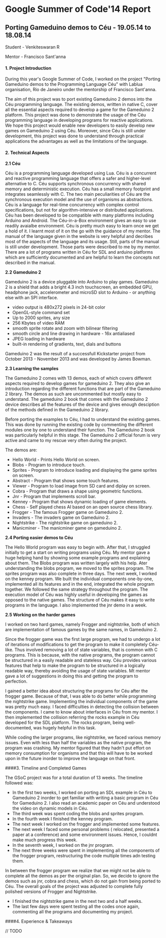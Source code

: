 # Google Summer of Code'14 Report #

## Porting Gameduino demos to Céu - 19.05.14 to 18.08.14 ##

Student - Venkiteswaran R

Mentor - Francisco Sant'anna

#### 1. Project Introduction

During this year's Google Summer of Code, I worked on the project "Porting Gameduino demos to the Programming Language Céu" with Lablua organisation, Rio de Janeiro under the mentorship of Francisco Sant'anna.

The aim of this project was to port existing Gameduino 2 demos into the Céu programming language.
The existing demos, written in native C, cover all the essential aspects required to develop a game for the Gameduino 2 platform. This project was done to demonstrate the usage of the Céu programming language in developing programs for reactive applications. We hope this project would enable new developers to easily develop new games on Gameduino 2 using Céu. Moreover, since Céu is still under development, this project was done to understand through practical applications the advantages as well as the limitations of the language.

#### 2. Technical Aspects
  **2.1 Céu**

Céu is a programming language developed using Lua. 
Céu is a concurrent and reactive programming language that offers a safer and higher-level alternative to C.
Céu supports synchronous concurrency with shared memory and deterministic execution. 
Céu has a small memory footprint and integrates seamlessly with C. The two main peculiarities of Céu are the synchronous execution model and the use of organisms as abstractions. Céu is a language for real-time concurrency with complex control specifications, but not for algorithm-intensive or distributed applications.
Céu has been developed to be compatible with many platforms including Arduino and Android. The Céu-in-a-Box environment gives an easy to use readily avaialbe environment.
Céu is pretty much easy to learn once we get a hold of it. I learnt most of it on the go with the guidance of my mentor. The manual of the language given in the website is very helpful and decribes most of the aspects of the language and its usage. Still, parts of the manual is still under development. Those parts were described to me by my mentor. There are a lot of programs written in Céu for SDL and arduino platforms which are sufficiently documented and are helpful to learn the concepts not described in the manual.

  **2.2 Gameduino 2**

Gameduino 2 is a device pluggable into Arduino to play games. 
Gameduino 2 is a shield that adds a bright 4.3 inch touchscreen, an embedded GPU, headphone jack, accelerometer and microSD slot to Arduino - or anything else with an SPI interface.
  - video output is 480x272 pixels in 24-bit color
  - OpenGL-style command set
  - Up to 2000 sprites, any size
  - 256 Kbytes of video RAM
  - smooth sprite rotate and zoom with bilinear filtering
  - smooth circle and line drawing in hardware - 16x antialiased
  - JPEG loading in hardware
  - built-in rendering of gradients, text, dials and buttons

Gameduino 2 was the result of a successfull Kickstarter project from October 2013 - November 2013 and was developed by James Bowman.

  **2.3 Learning the samples**

The Gameduino 2 comes with 13 demos, each of which covers different aspects required to develop games for gameduino 2. They also give an introduction regarding the different functions that are part of the Gameduino 2 library. The demos as such are uncommented but mostly easy to understand. The gameduino 2 book that comes with the Gameduino 2 device describes all the features of the device and gives enough desciption of the methods defined in the Gameduino 2 library. 

Before porting the examples to Céu, I had to understand the existing games. This was done by running the existing code by commenting the different modules one by one to understand their function. The Gameduino 2 book was particularly helpful in this stage. The Gameduino 2 official forum is very active and came to my rescue very often during the project. 

The demos are:
  - Hello World - Prints Hello World on screen.
  - Blobs       - Program to introduce touch.
  - Sprites     - Program to introduce loading and displaying the game sprites on screen.
  - Abstract    - Program that shows some touch features.
  - Viewer      - Program to load image from SD card and diplay on screen.
  - Cobra       - Program that draws a shape using geometric functions.
  - Jnr         - Program that implements scroll bar.
  - Kenney      - Program that shows dynamic loading of game elements.       
  - Chess       - Self played chess AI based on an open source chess library.
  - Frogger     - The famous Frogger game on Gameduino 2.
  - Invaders    - The invaders game on Gameduino 2.
  - Nightstrike - The nightstrike game on gameduino 2.
  - Manicminer  - The manicminer game on gameduino 2.

**2.4 Porting easier demos to Céu**

The Hello World program was easy to begin with. After that, I struggled initially to get a start on writing programs using Céu. My mentor gave a huge helping hand by showing some example programs and explaining about them. The Blobs program was written largely with his help. Ater understanding the blobs program, we moved to the sprites program.
The sprites program was also complete in three days.
The next week, I worked on the kenney program. We built the individual components one-by-one, implemented all its features and in the end, integrated the whole program together. We followed the same strategy throughout the program.
The execution model of Céu was highly useful in developing the games as opposed to the native games. The structure of Céu makes it easy to write programs in the language. I also implemented the jnr demo in a week.

**2.5 Working on the harder games**

I worked on two hard games, namely Frogger and nightstrike, both of which are implementation of famous games by the same names, in Gameduino 2. 

Since the frogger game was the first large program, we had to undergo a lot of iterations of modifications to get the program to make it completely Céu-like. Thus involved removing a lot of state variables, that is common with C programs. This is because, with the native programs, the program cannot be structured in a easily readable and stateless way. Céu provides various features that help to make the program to be structured in a logically readable way, thereby avoiding the usage of state variables. Mt mentor gave a lot of suggestions in doing this and getting the program to perfection.

I gained a better idea about structuring the programs for Céu after the frogger game. Because of that, I was able to do better while programming the nightstrike game. Implementing the individual components of the game was pretty much easy. I faced difficulties in detecting the collision between the components. I came to know about interfaces in Céu from my mentor. I then implemented the collision referring the rocks example in Céu developed for the SDL platform. The rocks program, being well-documented, was hugely helpful in this task.

While coding the larger programs, like nightstrike, we faced various memory issues. Even with less than half the variables as the native program, the program was crashing. My mentor figured that they hadn't put effort on memory consumption for organisms and that this will have to be worked upon in the future inorder to improve the language on that front.

####3. Timeline and Completed Games

The GSoC project was for a total duration of 13 weeks. The timeline followed was:

 - In the first two weeks, I worked on porting an SDL example in Céu to Gameduino 2 inorder to get familiar with writing a basic program in Céu for Gameduino 2. I also read an academic paper on Céu and understood the video on dynamic models in Céu.
 - The third week was spent coding the blobs and sprites program.
 - In the fourth week I finished the kenney program. 
 - The next week I worked on the frogger and implemented some features. 
 - The next week I faced some personal problems ( relocated, presented a paper at a conference) and some environment issues. Hence, I couldnt make much progress this week. 
 - In the seventh week, I worked on the jnr program.
 - The next three weeks were spent in implementing all the components of the frogger program, restructuring the code multiple times adn testing them. 

In between the frogger program we realize that we might not be able to complete all the demos as per the original plan. So, we decide to ignore the demos such as jnr, cobra and chess, which do not gain from being ported to Céu. The overall goals of the project was adjusted to complete fully polished versions of Frogger and Nightstrike. 

 - I finished the nightstrike game in the next two and a half weeks.
 - The last few days were spent testing all the codes once again, commenting all the programs and documenting my project.

####4. Experience & Takeaways

// TODO
